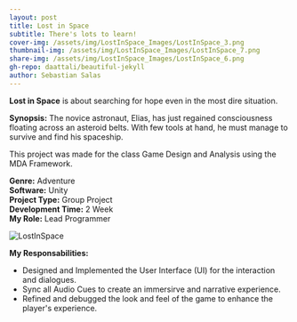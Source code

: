 ```yaml
---
layout: post
title: Lost in Space
subtitle: There's lots to learn!
cover-img: /assets/img/LostInSpace_Images/LostInSpace_3.png
thumbnail-img: /assets/img/LostInSpace_Images/LostInSpace_7.png
share-img: /assets/img/LostInSpace_Images/LostInSpace_6.png
gh-repo: daattali/beautiful-jekyll
author: Sebastian Salas
---
```


**Lost in Space** is about searching for hope even in the most dire situation.

**Synopsis:**
The novice astronaut, Elias, has just regained consciousness floating across an asteroid belts. With few tools at hand, he must manage to survive and find his spaceship.

This project was made for the class Game Design and Analysis using the MDA Framework.

**Genre:** Adventure\
**Software:** Unity\
**Project Type:** Group Project\
**Development Time:** 2 Week\
**My Role:** Lead Programmer

![LostInSpace](/assets/img/LostInSpace_Images/LostInSpace_8)

**My Responsabilities:**
* Designed and Implemented the User Interface (UI) for the interaction and dialogues.
* Sync all Audio Cues to create an immersirve and narrative experience.
* Refined and debugged the look and feel of the game to enhance the player's experience.

